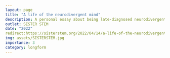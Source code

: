 ```yaml
---
layout: page
title: "A life of the neurodivergent mind"
description: A personal essay about being late-diagnosed neurodivergent in graduate school
outlet: SISTER STEM
date: "2022"
redirect:https://sisterstem.org/2022/04/14/a-life-of-the-neurodivergent-mind))https://sisterstem.org/2022/04/14/a-life-of-the-neurodivergent-mind
img: assets/SISTERSTEM.jpg
importance: 3 
category: longform
---
```

